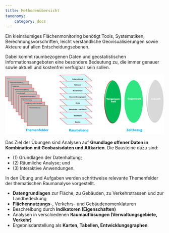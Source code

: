 ```yaml
---
title: Methodenübersicht
taxonomy:
    category: docs
---
```


Ein kleinräumiges Flächenmonitoring benötigt Tools, Systematiken, Berechnungsvorschriften, leicht verständliche Geovisualisierungen sowie Akteure auf allen Entscheidungsebenen.

Dabei kommt raumbezogenen Daten und geostatistischen Informationsangeboten eine besondere Bedeutung zu, die immer genauer sowie aktuell und kostenfrei verfügbar sein sollen.

![abb_monitoring_thema_ebene_zeit](abb_monitoring_thema_ebene_zeit.png)

Das Ziel der Übungen sind Analysen auf **Grundlage offener Daten in Kombination mit Geobasisdaten und Altkarten**. Die Bausteine dazu sind:
- (1) Grundlagen der Datenhaltung;
- (2) Räumliche Analyse; und
- (3) Interaktive Anwendungen.

In den Übung und Aufgaben werden schrittweise relevante Themenfelder der thematischen Raumanalyse vorgestellt.


- **Datengrundlagen** zur Fläche, zu Gebäuden, zu Verkehrstrassen und zur Landbedeckung
- **Flächennutzungs**-, Verkehrs- und Gebäudenomenklaturen
- Beschreibung durch **Indikatoren (Eigenschaften)**
- Analysen in verschiedenen **Raumauflösungen (Verwaltungsgebiete, Verkehr)**
- Ergebnisdarstellung als **Karten, Tabellen, Entwicklungsgraphen**
